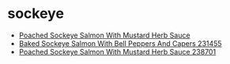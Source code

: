 # sockeye

 * [Poached Sockeye Salmon With Mustard Herb Sauce](../../index/p/poached-sockeye-salmon-with-mustard-herb-sauce-238701.json)
 * [Baked Sockeye Salmon With Bell Peppers And Capers 231455](../../index/b/baked-sockeye-salmon-with-bell-peppers-and-capers-231455.json)
 * [Poached Sockeye Salmon With Mustard Herb Sauce 238701](../../index/p/poached-sockeye-salmon-with-mustard-herb-sauce-238701.json)
